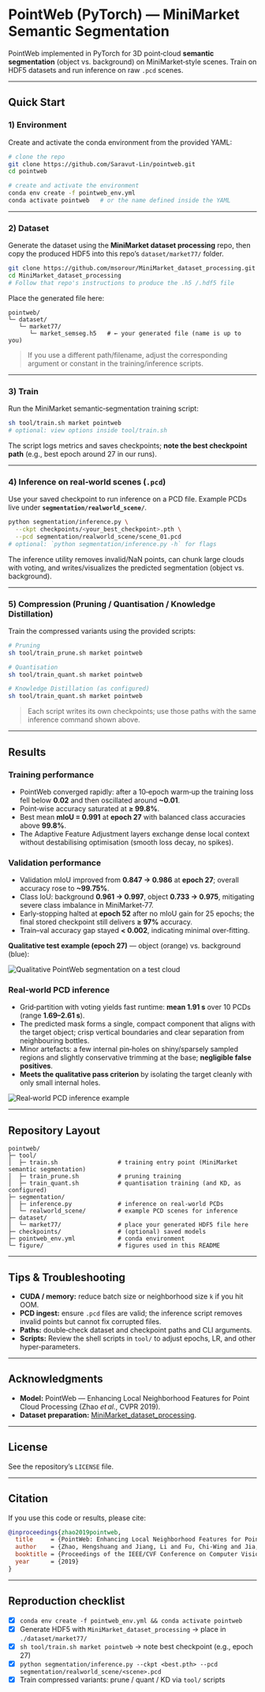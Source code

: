 

# PointWeb (PyTorch) — MiniMarket Semantic Segmentation

PointWeb implemented in PyTorch for 3D point‑cloud **semantic segmentation** (object vs. background) on MiniMarket‑style scenes. Train on HDF5 datasets and run inference on raw `.pcd` scenes.

---

## Quick Start

### 1) Environment
Create and activate the conda environment from the provided YAML:

```bash
# clone the repo
git clone https://github.com/Saravut-Lin/pointweb.git
cd pointweb

# create and activate the environment
conda env create -f pointweb_env.yml
conda activate pointweb   # or the name defined inside the YAML
```

---

### 2) Dataset
Generate the dataset using the **MiniMarket dataset processing** repo, then copy the produced HDF5 into this repo’s `dataset/market77/` folder.

```bash
git clone https://github.com/msorour/MiniMarket_dataset_processing.git
cd MiniMarket_dataset_processing
# Follow that repo's instructions to produce the .h5 /.hdf5 file
```

Place the generated file here:

```text
pointweb/
└─ dataset/
   └─ market77/
      └─ market_semseg.h5   # ← your generated file (name is up to you)
```

> If you use a different path/filename, adjust the corresponding argument or constant in the training/inference scripts.

---

### 3) Train
Run the MiniMarket semantic‑segmentation training script:

```bash
sh tool/train.sh market pointweb
# optional: view options inside tool/train.sh
```

The script logs metrics and saves checkpoints; **note the best checkpoint path** (e.g., best epoch around 27 in our runs).

---

### 4) Inference on real‑world scenes (`.pcd`)
Use your saved checkpoint to run inference on a PCD file. Example PCDs live under **`segmentation/realworld_scene/`**.

```bash
python segmentation/inference.py \
  --ckpt checkpoints/<your_best_checkpoint>.pth \
  --pcd segmentation/realworld_scene/scene_01.pcd
# optional: `python segmentation/inference.py -h` for flags
```

The inference utility removes invalid/NaN points, can chunk large clouds with voting, and writes/visualizes the predicted segmentation (object vs. background).

---

### 5) Compression (Pruning / Quantisation / Knowledge Distillation)
Train the compressed variants using the provided scripts:

```bash
# Pruning
sh tool/train_prune.sh market pointweb

# Quantisation
sh tool/train_quant.sh market pointweb

# Knowledge Distillation (as configured)
sh tool/train_quant.sh market pointweb
```

> Each script writes its own checkpoints; use those paths with the same inference command shown above.

---

## Results

### Training performance
- PointWeb converged rapidly: after a 10‑epoch warm‑up the training loss fell below **0.02** and then oscillated around **~0.01**.
- Point‑wise accuracy saturated at **≥ 99.8%**.
- Best mean **mIoU = 0.991** at **epoch 27** with balanced class accuracies above **99.8%**.
- The Adaptive Feature Adjustment layers exchange dense local context without destabilising optimisation (smooth loss decay, no spikes).

### Validation performance
- Validation mIoU improved from **0.847 → 0.986** at **epoch 27**; overall accuracy rose to **~99.75%**.
- Class IoU: background **0.961 → 0.997**, object **0.733 → 0.975**, mitigating severe class imbalance in MiniMarket‑77.
- Early‑stopping halted at **epoch 52** after no mIoU gain for 25 epochs; the final stored checkpoint still delivers **≥ 97%** accuracy.
- Train–val accuracy gap stayed **< 0.002**, indicating minimal over‑fitting.

**Qualitative test example (epoch 27)** — object (orange) vs. background (blue):

![Qualitative PointWeb segmentation on a test cloud](figure/pointweb_IoU.png)

### Real‑world PCD inference
- Grid‑partition with voting yields fast runtime: **mean 1.91 s** over 10 PCDs (range **1.69–2.61 s**).
- The predicted mask forms a single, compact component that aligns with the target object; crisp vertical boundaries and clear separation from neighbouring bottles.
- Minor artefacts: a few internal pin‑holes on shiny/sparsely sampled regions and slightly conservative trimming at the base; **negligible false positives**.
- **Meets the qualitative pass criterion** by isolating the target cleanly with only small internal holes.

![Real‑world PCD inference example](figure/inference_pointweb.png)

---

## Repository Layout

```text
pointweb/
├─ tool/
│  ├─ train.sh                 # training entry point (MiniMarket semantic segmentation)
│  ├─ train_prune.sh           # pruning training
│  ├─ train_quant.sh           # quantisation training (and KD, as configured)
├─ segmentation/
│  ├─ inference.py             # inference on real-world PCDs
│  └─ realworld_scene/         # example PCD scenes for inference
├─ dataset/
│  └─ market77/                # place your generated HDF5 file here
├─ checkpoints/                # (optional) saved models
├─ pointweb_env.yml            # conda environment
└─ figure/                     # figures used in this README
```

---

## Tips & Troubleshooting
- **CUDA / memory:** reduce batch size or neighborhood size `k` if you hit OOM.
- **PCD ingest:** ensure `.pcd` files are valid; the inference script removes invalid points but cannot fix corrupted files.
- **Paths:** double‑check dataset and checkpoint paths and CLI arguments.
- **Scripts:** Review the shell scripts in `tool/` to adjust epochs, LR, and other hyper‑parameters.

---

## Acknowledgments
- **Model:** PointWeb — Enhancing Local Neighborhood Features for Point Cloud Processing (Zhao *et al.*, CVPR 2019).
- **Dataset preparation:** [MiniMarket_dataset_processing](https://github.com/msorour/MiniMarket_dataset_processing).

---

## License
See the repository’s `LICENSE` file.

---

## Citation
If you use this code or results, please cite:

```bibtex
@inproceedings{zhao2019pointweb,
  title     = {PointWeb: Enhancing Local Neighborhood Features for Point Cloud Processing},
  author    = {Zhao, Hengshuang and Jiang, Li and Fu, Chi-Wing and Jia, Jiaya},
  booktitle = {Proceedings of the IEEE/CVF Conference on Computer Vision and Pattern Recognition (CVPR)},
  year      = {2019}
}
```

---

## Reproduction checklist
- [x] `conda env create -f pointweb_env.yml && conda activate pointweb`
- [x] Generate HDF5 with `MiniMarket_dataset_processing` → place in `./dataset/market77/`
- [x] `sh tool/train.sh market pointweb` → note best checkpoint (e.g., epoch 27)
- [x] `python segmentation/inference.py --ckpt <best.pth> --pcd segmentation/realworld_scene/<scene>.pcd`
- [x] Train compressed variants: prune / quant / KD via `tool/` scripts